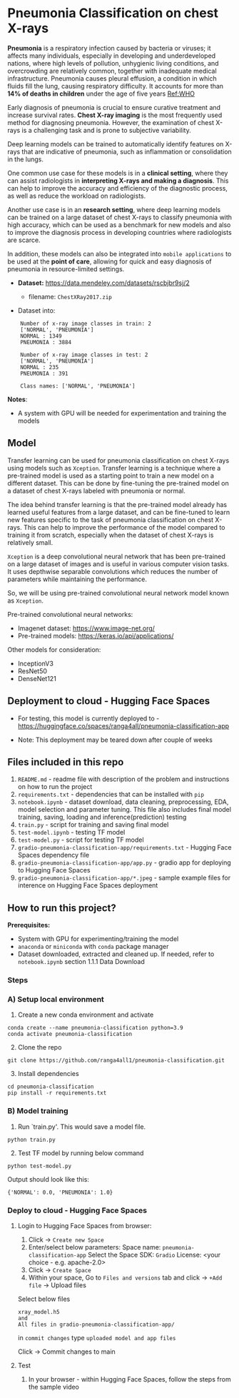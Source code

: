 # Pneumonia Classification on chest X-rays

**Pneumonia** is a respiratory infection caused by bacteria or viruses; it affects many individuals, especially in developing and underdeveloped nations, where high levels of pollution, unhygienic living conditions, and overcrowding are relatively common, together with inadequate medical infrastructure. Pneumonia causes pleural effusion, a condition in which fluids fill the lung, causing respiratory difficulty. It accounts for more than **14% of deaths in children** under the age of five years [Ref:WHO](https://www.who.int/news-room/fact-sheets/detail/pneumonia)

Early diagnosis of pneumonia is crucial to ensure curative treatment and increase survival rates. **Chest X-ray imaging** is the most frequently used method for diagnosing pneumonia. However, the examination of chest X-rays is a challenging task and is prone to subjective variability.

Deep learning models can be trained to automatically identify features on X-rays that are indicative of pneumonia, such as inflammation or consolidation in the lungs.

One common use case for these models is in a **clinical setting**, where they can assist radiologists in **interpreting X-rays and making a diagnosis**. This can help to improve the accuracy and efficiency of the diagnostic process, as well as reduce the workload on radiologists.

Another use case is in an **research setting**, where deep learning models can be trained on a large dataset of chest X-rays to classify pneumonia with high accuracy, which can be used as a benchmark for new models and also to improve the diagnosis process in developing countries where radiologists are scarce.

In addition, these models can also be integrated into `mobile applications` to be used at the **point of care**, allowing for quick and easy diagnosis of pneumonia in resource-limited settings.


- **Dataset:** https://data.mendeley.com/datasets/rscbjbr9sj/2
    - filename: `ChestXRay2017.zip`


- Dataset into:
```
    Number of x-ray image classes in train: 2
    ['NORMAL', 'PNEUMONIA']
    NORMAL : 1349
    PNEUMONIA : 3884

    Number of x-ray image classes in test: 2
    ['NORMAL', 'PNEUMONIA']
    NORMAL : 235
    PNEUMONIA : 391

    Class names: ['NORMAL', 'PNEUMONIA']
```

**Notes**:
- A system with GPU will be needed for experimentation and training the models


## Model

Transfer learning can be used for pneumonia classification on chest X-rays using models such as `Xception`. Transfer learning is a technique where a pre-trained model is used as a starting point to train a new model on a different dataset. This can be done by fine-tuning the pre-trained model on a dataset of chest X-rays labeled with pneumonia or normal.

The idea behind transfer learning is that the pre-trained model already has learned useful features from a large dataset, and can be fine-tuned to learn new features specific to the task of pneumonia classification on chest X-rays. This can help to improve the performance of the model compared to training it from scratch, especially when the dataset of chest X-rays is relatively small.

`Xception` is a deep convolutional neural network that has been pre-trained on a large dataset of images and is useful in various computer vision tasks. It uses depthwise separable convolutions which reduces the number of parameters while maintaining the performance.

So, we will be using pre-trained convolutional neural network model known as `Xception`.

Pre-trained convolutional neural networks:

- Imagenet dataset: https://www.image-net.org/
- Pre-trained models: https://keras.io/api/applications/

Other models for consideration:
- InceptionV3
- ResNet50
- DenseNet121

 
## Deployment to cloud - Hugging Face Spaces
- For testing, this model is currently deployed to - https://huggingface.co/spaces/ranga4all/pneumonia-classification-app

- Note: This deployment may be teared down after couple of weeks


## Files included in this repo
1. `README.md` - readme file with description of the problem and instructions on how to run the project
2. `requirements.txt` - dependencies that can be installed with `pip`
3. `notebook.ipynb` - dataset download, data cleaning, preprocessing, EDA, model selection and parameter tuning. This file also includes final model training, saving, loading and inference(prediction) testing
4. `train.py` - script for training and saving final model
5. `test-model.ipynb` - testing TF model
6. `test-model.py` - script for testing TF model 
7. `gradio-pneumonia-classification-app/requirements.txt` - Hugging Face Spaces dependency file
8. `gradio-pneumonia-classification-app/app.py` - gradio app for deploying to Hugging Face Spaces
9. `gradio-pneumonia-classification-app/*.jpeg` - sample example files for interence on Hugging Face Spaces deployment

## How to run this project?

**Prerequisites:**
- System with GPU for experimenting/training the model
- `anaconda` or `miniconda` with `conda` package manager
- Dataset downloaded, extracted and cleaned up. If needed, refer to `notebook.ipynb` section 1.1.1 Data Download

### **Steps**

### A) Setup local environment

1. Create a new conda environment and activate
```
conda create --name pneumonia-classification python=3.9
conda activate pneumonia-classification
```
2. Clone the repo
```
git clone https://github.com/ranga4all1/pneumonia-classification.git
```
3. Install dependencies
```
cd pneumonia-classification
pip install -r requirements.txt
```

### B) Model training

1. Run `train.py'. This would save a model file.
```
python train.py
```

2. Test TF model by running below command
```
python test-model.py
```
Output should look like this:
```
{'NORMAL': 0.0, 'PNEUMONIA': 1.0}
```

### Deploy to cloud - Hugging Face Spaces


1. Login to Hugging Face Spaces from browser:
    1) Click -> `Create new Space`
    2) Enter/select below parameters:
      Space name: `pneumonia-classification-app`
      Select the Space SDK: `Gradio`
      License: <your choice - e.g. apache-2.0>
    3) Click -> `Create Space`
    4) Within your space, Go to `Files and versions` tab and click -> `+Add file` -> Upload files
    
    Select below files
     ```
     xray_model.h5
     and
     All files in gradio-pneumonia-classification-app/
     ```
    in `commit changes` type `uploaded model and app files`

    Click -> Commit changes to main

2. Test
    1) In your browser - within Hugging Face Spaces, follow the steps from the sample video
